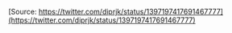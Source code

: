 [Source: https://twitter.com/diprjk/status/1397197417691467777](https://twitter.com/diprjk/status/1397197417691467777)